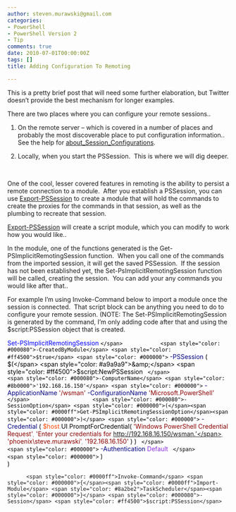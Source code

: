 ```yaml
---
author: steven.murawski@gmail.com
categories:
- PowerShell
- PowerShell Version 2
- Tip
comments: true
date: 2010-07-01T00:00:00Z
tags: []
title: Adding Configuration To Remoting

---
```


This is a pretty brief post that will need some further elaboration, but Twitter doesn’t provide the best mechanism for longer examples.



There are two places where you can configure your remote sessions.. 



1) On the remote server – which is covered in a number of places and probably the most discoverable place to put configuration information..&#160; See the help for <a href="http://technet.microsoft.com/en-us/library/dd819508.aspx" target="_blank">about_Session_Configurations</a>.



2) Locally, when you start the PSSession.&#160; This is where we will dig deeper.



&#160;



One of the cool, lesser covered features in remoting is the ability to persist a remote connection to a module.&#160; After you establish a PSSession, you can use <a href="http://technet.microsoft.com/en-us/library/dd347679.aspx" target="_blank">Export-PSSession</a> to create a module that will hold the commands to create the proxies for the commands in that session, as well as the plumbing to recreate that session.



<a href="http://technet.microsoft.com/en-us/library/dd347679.aspx" target="_blank">Export-PSSession</a> will create a script module, which you can modify to work how you would like..&#160; 



In the module, one of the functions generated is the Get-PSImplicitRemotingSession function.&#160; When you call one of the commands from the imported session, it will get the saved PSSession.&#160; If the session has not been established yet, the Set-PsImplicitRemotingSession function will be called, creating the session.&#160; You can add your any commands you would like after that.. 



For example I’m using Invoke-Command below to import a module once the session is connected.&#160; That script block can be anything you need to do to configure your remote session. (NOTE: The Set-PSImplicitRemotingSession is generated by the command, I’m only adding code after that and using the $script:PSSession object that is created.



<span style="color: #0000ff">Set-PSImplicitRemotingSession</span> <span style="color: #000000">`</span>            <span style="color: #000080">-CreatedByModule</span> <span style="color: #ff4500">$true</span> <span style="color: #000000">`
</span>            <span style="color: #000080">-PSSession</span> <span style="color: #000000">(</span>             
            <span style="color: #000000">$(</span>             
                <span style="color: #a9a9a9">&amp;</span> <span style="color: #ff4500">$script:NewPSSession</span> <span style="color: #000000">`
</span>                    <span style="color: #000080">-ComputerName</span> <span style="color: #8b0000">'192.168.16.150'</span> <span style="color: #000000">`
</span>                    <span style="color: #000080">-ApplicationName</span> <span style="color: #8b0000">'/wsman'</span>    <span style="color: #000080">-ConfigurationName</span> <span style="color: #8b0000">'Microsoft.PowerShell'</span> <span style="color: #000000">`
</span>                    <span style="color: #000080">-SessionOption</span> <span style="color: #000000">(</span><span style="color: #0000ff">Get-PSImplicitRemotingSessionOption</span><span style="color: #000000">)</span> <span style="color: #000000">`
</span>                    <span style="color: #000080">-Credential</span> <span style="color: #000000">(</span> <span style="color: #ff4500">$host</span><span style="color: #a9a9a9">.</span><span style="color: #000000">UI</span><span style="color: #a9a9a9">.</span><span style="color: #000000">PromptForCredential</span><span style="color: #000000">(</span> <span style="color: #8b0000">'Windows PowerShell Credential Request'</span><span style="color: #a9a9a9">,</span> <span style="color: #8b0000">'Enter your credentials for http://192.168.16.150/wsman.'</span><span style="color: #a9a9a9">,</span> <span style="color: #8b0000">'phoenix\steve.murawski'</span><span style="color: #a9a9a9">,</span> <span style="color: #8b0000">'192.168.16.150'</span> <span style="color: #000000">)</span> <span style="color: #000000">)</span> <span style="color: #000000">`
</span>                     <span style="color: #000000">`
</span>                    <span style="color: #000080">-Authentication</span> <span style="color: #8a2be2">Default</span> <span style="color: #000000">`
</span>                   <span style="color: #000000">`
</span>            <span style="color: #000000">)</span>             
            <span style="color: #000000">)</span>            

          <span style="color: #0000ff">Invoke-Command</span> <span style="color: #000000">{</span><span style="color: #0000ff">Import-Module</span> <span style="color: #8a2be2">TaskScheduler</span><span style="color: #000000">}</span> <span style="color: #000080">-Session</span> <span style="color: #ff4500">$script:PSSession</span>

